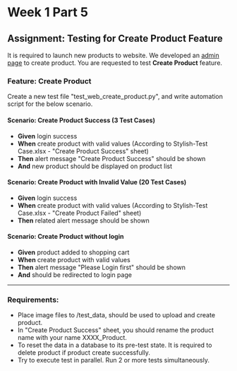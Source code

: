 # Week 1 Part 5

## Assignment: Testing for Create Product Feature
It is required to launch new products to website. We developed an [admin page](http://54.201.140.239/admin/products.html ) to create product.
You are requested to test **Create Product** feature.

### Feature: Create Product
Create a new test file "test_web_create_product.py", and write automation script for the below scenario.

#### Scenario: Create Product Success (3 Test Cases)
- **Given** login success 
- **When** create product with valid values (According to Stylish-Test Case.xlsx - "Create Product Success" sheet)
- **Then** alert message "Create Product Success" should be shown
- **And** new product should be displayed on product list

#### Scenario: Create Product with Invalid Value (20 Test Cases)
- **Given** login success 
- **When** create product with valid values (According to Stylish-Test Case.xlsx - "Create Product Failed" sheet)
- **Then** related alert message should be shown

#### Scenario: Create Product without login
- **Given** product added to shopping cart
- **When** create product with valid values
- **Then** alert message "Please Login first" should be shown
- **And** should be redirected to login page

---
### Requirements:
- Place image files to /test_data, should be used to upload and create product.
- In "Create Product Success" sheet, you should rename the product name with your name XXXX_Product.
- To reset the data in a database to its pre-test state. It is required to delete product if product create successfully. 
- Try to execute test in parallel. Run 2 or more tests simultaneously.

